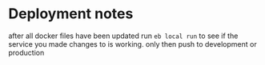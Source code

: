 # Deployment notes

after all docker files have been updated run `eb local run` to see if the service you made changes to is working. only then push to development or production